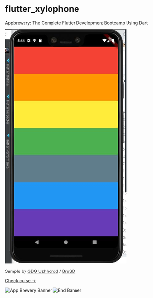 # flutter_xylophone



[Appbrewery](https://www.appbrewery.co/): The Complete Flutter Development Bootcamp Using Dart 


![Finished App](https://github.com/GDG-Uzhhorod/Appbrewery-Challenge-6-Xylophone/blob/master/screen.jpg)



Sample by [GDG Uzhhorod](https://github.com/GDG-Uzhhorod) / [BruSD](https://github.com/BruSD)

[Check curse ->](https://www.appbrewery.co/courses/548873/)


![App Brewery Banner](https://github.com/londonappbrewery/Images/blob/master/AppBreweryBanner.png)
![End Banner](https://github.com/londonappbrewery/Images/blob/master/readme-end-banner.png)
